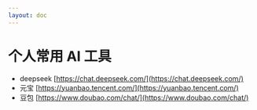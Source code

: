 ```yaml
---
layout: doc
---
```

# 个人常用 AI 工具

- deepseek [https://chat.deepseek.com/](https://chat.deepseek.com/)
- 元宝 [https://yuanbao.tencent.com/](https://yuanbao.tencent.com/)
- 豆包 [https://www.doubao.com/chat/](https://www.doubao.com/chat/)
